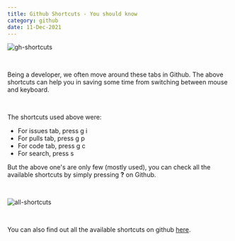 ```yaml
---
title: Github Shortcuts - You should know
category: github
date: 11-Dec-2021
---
```


![gh-shortcuts](https://user-images.githubusercontent.com/43666833/145679471-b185d107-14f4-4d49-b840-047ec631e73b.gif)

<br />

Being a developer, we often move around these tabs in Github. The above shortcuts can help you in saving some time from switching between mouse and keyboard.

<br />

The shortcuts used above were:

- For issues tab, press g i
- For pulls tab, press g p
- For code tab, press g c
- For search, press s

But the above one's are only few (mostly used), you can check all the available shortcuts by simply pressing **?** on Github.

<br />

![all-shortcuts](https://user-images.githubusercontent.com/43666833/145679640-be4625a8-0083-4884-a01b-cea0dbede344.gif)

<br />

You can also find out all the available shortcuts on github <a href="https://docs.github.com/en/get-started/using-github/keyboard-shortcuts" target="_blank">here</a>.
